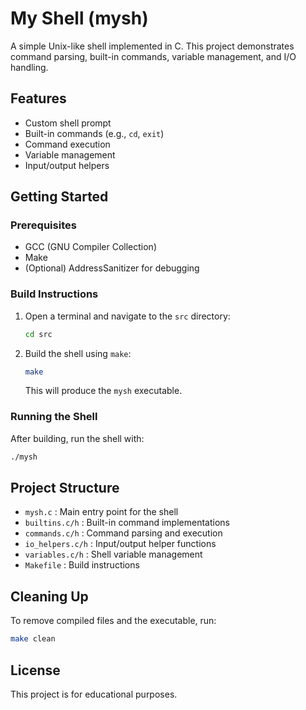 # My Shell (mysh)

A simple Unix-like shell implemented in C. This project demonstrates command parsing, built-in commands, variable management, and I/O handling.

## Features
- Custom shell prompt
- Built-in commands (e.g., `cd`, `exit`)
- Command execution
- Variable management
- Input/output helpers

## Getting Started

### Prerequisites
- GCC (GNU Compiler Collection)
- Make
- (Optional) AddressSanitizer for debugging

### Build Instructions
1. Open a terminal and navigate to the `src` directory:
   ```sh
   cd src
   ```
2. Build the shell using `make`:
   ```sh
   make
   ```
   This will produce the `mysh` executable.

### Running the Shell
After building, run the shell with:
```sh
./mysh
```

## Project Structure
- `mysh.c`         : Main entry point for the shell
- `builtins.c/h`   : Built-in command implementations
- `commands.c/h`   : Command parsing and execution
- `io_helpers.c/h` : Input/output helper functions
- `variables.c/h`  : Shell variable management
- `Makefile`       : Build instructions

## Cleaning Up
To remove compiled files and the executable, run:
```sh
make clean
```

## License
This project is for educational purposes. 